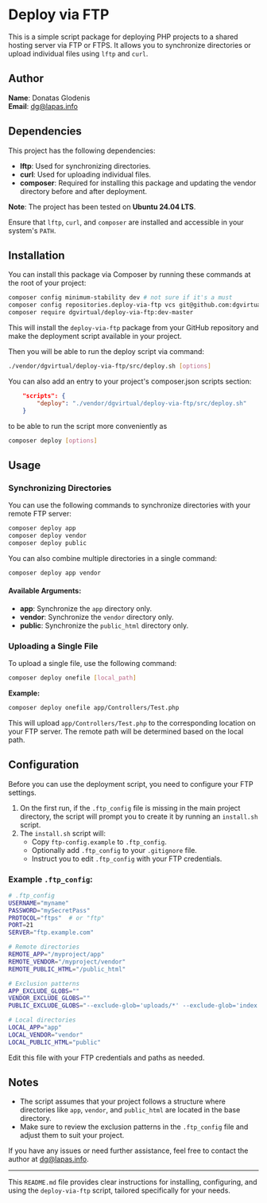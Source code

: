 # Deploy via FTP

This is a simple script package for deploying PHP projects to a shared hosting server via 
FTP or FTPS. It allows you to synchronize directories or upload individual files using `lftp` and `curl`.

## Author

**Name**: Donatas Glodenis  
**Email**: [dg@lapas.info](mailto:dg@lapas.info)

## Dependencies

This project has the following dependencies:

- **lftp**: Used for synchronizing directories.
- **curl**: Used for uploading individual files.
- **composer**: Required for installing this package and updating the vendor directory before and after
deployment.

**Note**: The project has been tested on **Ubuntu 24.04 LTS**.

Ensure that `lftp`, `curl`, and `composer` are installed and accessible in your system's `PATH`.

## Installation

You can install this package via Composer by running these commands at the root of your project:

```bash
composer config minimum-stability dev # not sure if it's a must
composer config repositories.deploy-via-ftp vcs git@github.com:dgvirtual/deploy-via-ftp.git
composer require dgvirtual/deploy-via-ftp:dev-master
```

This will install the `deploy-via-ftp` package from your GitHub repository and make the 
deployment script available in your project.

Then you will be able to run the deploy script via command:

```bash
./vendor/dgvirtual/deploy-via-ftp/src/deploy.sh [options]
```

You can also add an entry to your project's composer.json scripts section:

```json
    "scripts": {
        "deploy": "./vendor/dgvirtual/deploy-via-ftp/src/deploy.sh"
    }
```

to be able to run the script more conveniently as

```bash
composer deploy [options]
```


## Usage

### Synchronizing Directories

You can use the following commands to synchronize directories with your remote FTP server:

```bash
composer deploy app
composer deploy vendor
composer deploy public
```

You can also combine multiple directories in a single command:

```bash
composer deploy app vendor
```

#### Available Arguments:

- **app**: Synchronize the `app` directory only.
- **vendor**: Synchronize the `vendor` directory only.
- **public**: Synchronize the `public_html` directory only.

### Uploading a Single File

To upload a single file, use the following command:

```bash
composer deploy onefile [local_path]
```

**Example:**

```bash
composer deploy onefile app/Controllers/Test.php
```

This will upload `app/Controllers/Test.php` to the corresponding location on your FTP server.
The remote path will be determined based on the local path.

## Configuration

Before you can use the deployment script, you need to configure your FTP settings.

1. On the first run, if the `.ftp_config` file is missing in the main project directory, the script will prompt you to create it by running an `install.sh` script.
2. The `install.sh` script will:
   - Copy `ftp-config.example` to `.ftp_config`.
   - Optionally add `.ftp_config` to your `.gitignore` file.
   - Instruct you to edit `.ftp_config` with your FTP credentials.

### Example `.ftp_config`:

```bash
# .ftp_config
USERNAME="myname"
PASSWORD="mySecretPass"
PROTOCOL="ftps"  # or "ftp"
PORT=21
SERVER="ftp.example.com"

# Remote directories
REMOTE_APP="/myproject/app"
REMOTE_VENDOR="/myproject/vendor"
REMOTE_PUBLIC_HTML="/public_html"

# Exclusion patterns
APP_EXCLUDE_GLOBS=""
VENDOR_EXCLUDE_GLOBS=""
PUBLIC_EXCLUDE_GLOBS="--exclude-glob='uploads/*' --exclude-glob='index.php'"

# Local directories
LOCAL_APP="app"
LOCAL_VENDOR="vendor"
LOCAL_PUBLIC_HTML="public"
```

Edit this file with your FTP credentials and paths as needed.

## Notes

- The script assumes that your project follows a structure where directories like `app`, `vendor`, and `public_html` are located in the base directory.
- Make sure to review the exclusion patterns in the `.ftp_config` file and adjust them to suit your project.

If you have any issues or need further assistance, feel free to contact the author at [dg@lapas.info](mailto:dg@lapas.info).

---

This `README.md` file provides clear instructions for installing, configuring, and using the `deploy-via-ftp` script, tailored specifically for your needs.